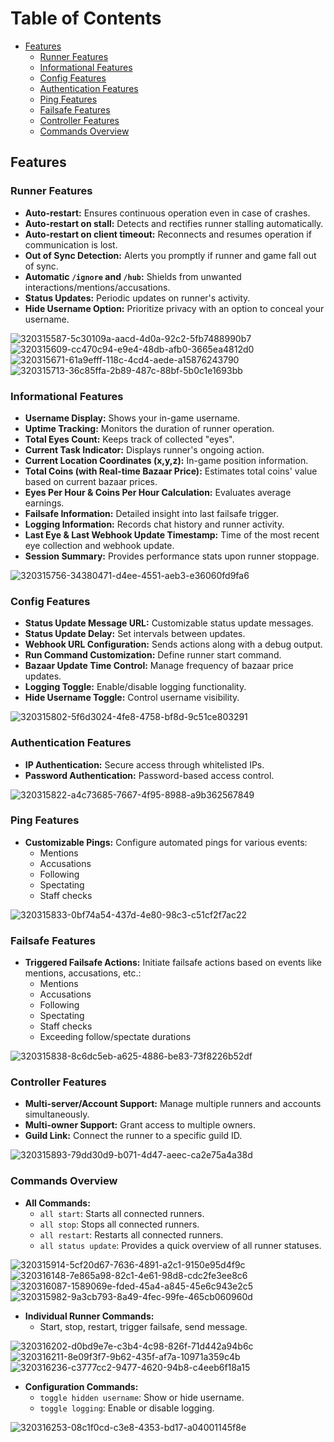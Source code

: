 # Table of Contents
* [Features](#Features)
  *  [Runner Features](###runner-features)
  *  [Informational Features](###informational-features)
  *  [Config Features](#config-features)
  *  [Authentication Features](#authentication-features)
  *  [Ping Features](#ping-features)
  *  [Failsafe Features](#failsafe-features)
  *  [Controller Features](#controller-features)
  *  [Commands Overview](#commands-overview)

## Features

### Runner Features

- **Auto-restart:** Ensures continuous operation even in case of crashes.
- **Auto-restart on stall:** Detects and rectifies runner stalling automatically.
- **Auto-restart on client timeout:** Reconnects and resumes operation if communication is lost.
- **Out of Sync Detection:** Alerts you promptly if runner and game fall out of sync.
- **Automatic `/ignore` and `/hub`:** Shields from unwanted interactions/mentions/accusations.
- **Status Updates:** Periodic updates on runner's activity.
- **Hide Username Option:** Prioritize privacy with an option to conceal your username.

![320315587-5c30109a-aacd-4d0a-92c2-5fb7488990b7](https://github.com/retcoob/BMAddons/assets/166263898/aeea5bfc-e59a-421a-8d6f-3010ab52d0ea)\
![320315609-cc470c94-e9e4-48db-afb0-3665ea4812d0](https://github.com/retcoob/BMAddons/assets/166263898/440ca379-0392-4cc3-b124-57b79c9b0671)\
![320315671-61a9efff-118c-4cd4-aede-a15876243790](https://github.com/retcoob/BMAddons/assets/166263898/7064d10c-3dca-486f-bd84-7016fe0d19aa)\
![320315713-36c85ffa-2b89-487c-88bf-5b0c1e1693bb](https://github.com/retcoob/BMAddons/assets/166263898/46dec70d-9e6b-41f7-9358-78767043defa)


### Informational Features

- **Username Display:** Shows your in-game username.
- **Uptime Tracking:** Monitors the duration of runner operation.
- **Total Eyes Count:** Keeps track of collected "eyes".
- **Current Task Indicator:** Displays runner's ongoing action.
- **Current Location Coordinates (x,y,z):** In-game position information.
- **Total Coins (with Real-time Bazaar Price):** Estimates total coins' value based on current bazaar prices.
- **Eyes Per Hour & Coins Per Hour Calculation:** Evaluates average earnings.
- **Failsafe Information:** Detailed insight into last failsafe trigger.
- **Logging Information:** Records chat history and runner activity.
- **Last Eye & Last Webhook Update Timestamp:** Time of the most recent eye collection and webhook update.
- **Session Summary:** Provides performance stats upon runner stoppage.

![320315756-34380471-d4ee-4551-aeb3-e36060fd9fa6](https://github.com/retcoob/BMAddons/assets/166263898/f776522b-4672-4270-b8d5-966b4f1698f9)

### Config Features

- **Status Update Message URL:** Customizable status update messages.
- **Status Update Delay:** Set intervals between updates.
- **Webhook URL Configuration:** Sends actions along with a debug output.
- **Run Command Customization:** Define runner start command.
- **Bazaar Update Time Control:** Manage frequency of bazaar price updates.
- **Logging Toggle:** Enable/disable logging functionality.
- **Hide Username Toggle:** Control username visibility.

![320315802-5f6d3024-4fe8-4758-bf8d-9c51ce803291](https://github.com/retcoob/BMAddons/assets/166263898/c325b28c-0958-44db-8c4d-e91c5dde9111)

### Authentication Features

- **IP Authentication:** Secure access through whitelisted IPs.
- **Password Authentication:** Password-based access control.

![320315822-a4c73685-7667-4f95-8988-a9b362567849](https://github.com/retcoob/BMAddons/assets/166263898/2f4fea1c-7ea5-43ca-8f47-815c5dbc20cf)

### Ping Features

- **Customizable Pings:** Configure automated pings for various events:
  - Mentions
  - Accusations
  - Following
  - Spectating
  - Staff checks

![320315833-0bf74a54-437d-4e80-98c3-c51cf2f7ac22](https://github.com/retcoob/BMAddons/assets/166263898/df3e28b1-39e7-47b3-944b-5f2c72030fd1)

### Failsafe Features

- **Triggered Failsafe Actions:** Initiate failsafe actions based on events like mentions, accusations, etc.:
  - Mentions
  - Accusations
  - Following
  - Spectating
  - Staff checks
  - Exceeding follow/spectate durations

![320315838-8c6dc5eb-a625-4886-be83-73f8226b52df](https://github.com/retcoob/BMAddons/assets/166263898/10e5d5f1-7a2b-4e16-8e04-49a0e7ae1a90)

### Controller Features

- **Multi-server/Account Support:** Manage multiple runners and accounts simultaneously.
- **Multi-owner Support:** Grant access to multiple owners.
- **Guild Link:** Connect the runner to a specific guild ID.

![320315893-79dd30d9-b071-4d47-aeec-ca2e75a4a38d](https://github.com/retcoob/BMAddons/assets/166263898/af92c19f-63b6-435f-a3c8-02b3c194d315)

### Commands Overview

- **All Commands:**
  - `all start`: Starts all connected runners.
  - `all stop`: Stops all connected runners.
  - `all restart`: Restarts all connected runners.
  - `all status update`: Provides a quick overview of all runner statuses.

![320315914-5cf20d67-7636-4891-a2c1-9150e95d4f9c](https://github.com/retcoob/BMAddons/assets/166263898/e9ad34f8-1fd9-470f-9503-4fb7648317d7)\
![320316148-7e865a98-82c1-4e61-98d8-cdc2fe3ee8c6](https://github.com/retcoob/BMAddons/assets/166263898/16b7bba6-d83f-490e-b480-838a855e84ae)\
![320316087-1589069e-fded-45a4-a845-45e6c943e2c5](https://github.com/retcoob/BMAddons/assets/166263898/ae324d1c-3e51-4f8f-a250-9efaa82d7102)\
![320315982-9a3cb793-8a49-4fec-99fe-465cb060960d](https://github.com/retcoob/BMAddons/assets/166263898/197a245e-817d-49e0-80d2-959df3a1364b)


- **Individual Runner Commands:**
  - Start, stop, restart, trigger failsafe, send message.

![320316202-d0bd9e7e-c3b4-4c98-826f-71d442a94b6c](https://github.com/retcoob/BMAddons/assets/166263898/5b20fe59-dbc4-4392-b608-7af0afcb1b60)\
![320316211-8e09f3f7-9b62-435f-af7a-10971a359c4b](https://github.com/retcoob/BMAddons/assets/166263898/71d85e6c-5e9b-4f9e-a2d2-842094c46dee)\
![320316236-c3777cc2-9477-4620-94b8-c4eeb6f18a15](https://github.com/retcoob/BMAddons/assets/166263898/01a308a8-aeb3-48ea-b3da-65fa301b1502)

- **Configuration Commands:**
  - `toggle hidden username`: Show or hide username.
  - `toggle logging`: Enable or disable logging.

![320316253-08c1f0cd-c3e8-4353-bd17-a04001145f8e](https://github.com/retcoob/BMAddons/assets/166263898/62e49e2d-9705-450f-85d5-d4436dd142a1)